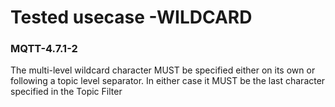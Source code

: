 # Tested usecase -WILDCARD
### MQTT-4.7.1-2
The multi-level wildcard character MUST be specified either on its own or 
following a topic level separator. In either case it MUST be the last character 
specified in the Topic Filter 


